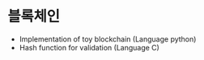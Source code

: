 # 블록체인

- Implementation of toy blockchain (Language python) <br>
- Hash function for validation (Language C)
